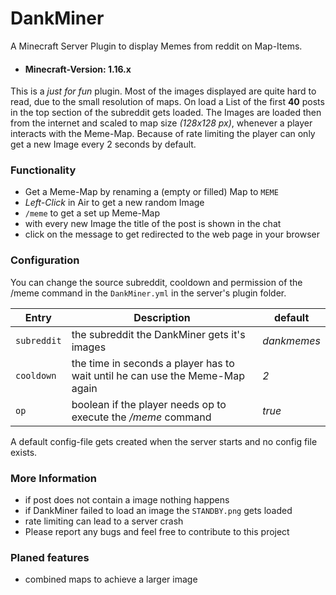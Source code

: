 # DankMiner
A Minecraft Server Plugin to display Memes from reddit on Map-Items.

+ #### Minecraft-Version: 1.16.x

This is a _just for fun_ plugin. Most of the images displayed are quite hard to read, due to the 
small resolution of maps.
On load a List of the first **40** posts in the top section of the subreddit gets loaded.
The Images are loaded then from the internet and scaled to map size _(128x128 px)_, whenever a player interacts with the Meme-Map.
Because of rate limiting the player can only get a new Image every 2 seconds by default.

### Functionality
* Get a Meme-Map by renaming a (empty or filled) Map to `MEME`
* *Left-Click* in Air to get a new random Image
* `/meme` to get a set up Meme-Map
* with every new Image the title of the post is shown in the chat
* click on the message to get redirected to the web page in your browser

### Configuration
You can change the source subreddit, cooldown and permission of the /meme command in the
`DankMiner.yml` in the server's plugin folder.

**Entry** | Description | default
---|---|---|
`subreddit` | the subreddit the DankMiner gets it's images | _dankmemes_
`cooldown` | the time in seconds a player has to wait until he can use the Meme-Map again | _2_
`op` | boolean if the player needs op to execute the _/meme_ command | _true_

A default config-file gets created when the server starts and no config file exists.

### More Information
* if post does not contain a image nothing happens
* if DankMiner failed to load an image the `STANDBY.png` gets loaded
* rate limiting can lead to a server crash
* Please report any bugs and feel free to contribute to this project

### Planed features
* combined maps to achieve a larger image
